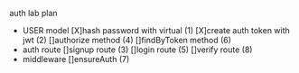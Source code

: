 auth lab plan

* USER model
[X]hash password with virtual (1)
[X]create auth token with jwt (2)
[]authorize method (4)
[]findByToken method (6)
* auth route
[]signup route (3)
[]login route (5)
[]verify route (8)
* middleware
[]ensureAuth (7)
